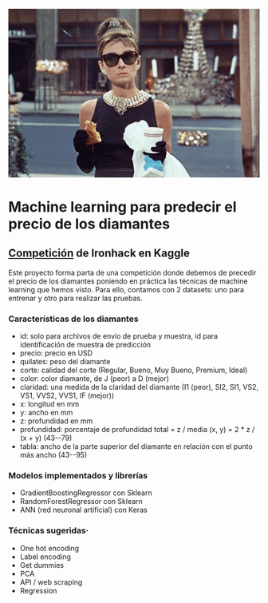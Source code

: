 


![kaggle-diamond-competition](imagenes/desayuno_con_diamantes.jpg)





# Machine learning para predecir el precio de los diamantes  
## [Competición](https://www.kaggle.com/c/diamonds-datamad0820) de Ironhack en Kaggle

Este proyecto forma parta de una competición donde debemos de precedir el precio de los diamantes poniendo en práctica las técnicas de machine learning que hemos visto.
Para ello, contamos con 2 datasets: uno para entrenar y otro para realizar las pruebas.

### Características de los diamantes

- id: solo para archivos de envío de prueba y muestra, id para identificación de muestra de predicción
- precio: precio en USD
- quilates: peso del diamante
- corte: calidad del corte (Regular, Bueno, Muy Bueno, Premium, Ideal)
- color: color diamante, de J (peor) a D (mejor)
- claridad: una medida de la claridad del diamante (I1 (peor), SI2, SI1, VS2, VS1, VVS2, VVS1, IF (mejor))
- x: longitud en mm
- y: ancho en mm
- z: profundidad en mm
- profundidad: porcentaje de profundidad total = z / media (x, y) = 2 * z / (x + y) (43--79)
- tabla: ancho de la parte superior del diamante en relación con el punto más ancho (43--95)

### Modelos implementados y librerías 

- GradientBoostingRegressor con Sklearn
- RandomForestRegressor con Sklearn
- ANN (red neuronal artificial) con Keras 

### Técnicas sugeridas·

- One hot encoding
- Label encoding
- Get dummies 
- PCA
- API / web scraping
- Regression
